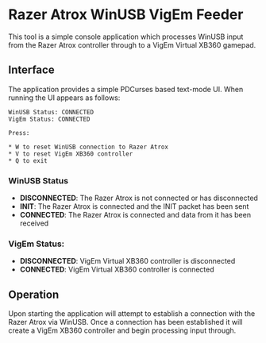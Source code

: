 # Razer Atrox WinUSB VigEm Feeder
This tool is a simple console application which processes WinUSB input from the Razer Atrox controller through 
to a VigEm Virtual XB360 gamepad.


## Interface
The application provides a simple PDCurses based text-mode UI. When running the UI appears as follows:

```
WinUSB Status: CONNECTED
VigEm Status: CONNECTED

Press:

* W to reset WinUSB connection to Razer Atrox
* V to reset VigEm XB360 controller
* Q to exit 
```

### WinUSB Status
* **DISCONNECTED**: The Razer Atrox is not connected or has disconnected
* **INIT**: The Razer Atrox is connected and the INIT packet has been sent
* **CONNECTED**: The Razer Atrox is connected and data from it has been received

### VigEm Status:
* **DISCONNECTED**: VigEm Virtual XB360 controller is disconnected
* **CONNECTED**: VigEm Virtual XB360 controller is connected


## Operation
Upon starting the application will attempt to establish a connection with the Razer Atrox via WinUSB. Once a connection
has been established it will create a VigEm XB360 controller and begin processing input through. 